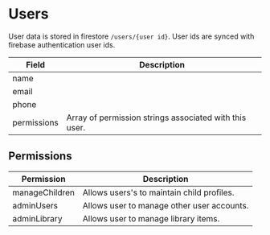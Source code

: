# Users

User data is stored in firestore `/users/{user id}`. User ids are synced with firebase authentication user ids. 


| Field       | Description
| ---         | ---
| name        |
| email       |
| phone       |
| permissions | Array of permission strings associated with this user.


## Permissions

| Permission       | Description
| ---              | ---
| manageChildren   | Allows users's to maintain child profiles.
| adminUsers       | Allows user to manage other user accounts.
| adminLibrary     | Allows user to manage library items.